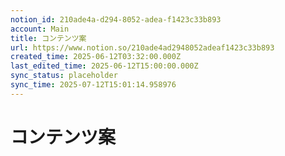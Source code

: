 ```yaml
---
notion_id: 210ade4a-d294-8052-adea-f1423c33b893
account: Main
title: コンテンツ案
url: https://www.notion.so/210ade4ad2948052adeaf1423c33b893
created_time: 2025-06-12T03:32:00.000Z
last_edited_time: 2025-06-12T15:00:00.000Z
sync_status: placeholder
sync_time: 2025-07-12T15:01:14.958976
---
```

# コンテンツ案
